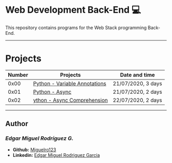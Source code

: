 # Web Development Back-End :computer:

This repository contains programs for the Web Stack programming Back-End.

---

# Projects

Number | Projects | Date and time
----------- | ----------- | -----------
0x00 | [Python - Variable Annotations](./0x00-python_variable_annotations) | 21/07/2020, 3 days
0x01 | [Python - Async](./0x01-python_async_function) | 21/07/2020, 2 days
0x02 | [ython - Async Comprehension](./0x02-python_async_comprehension) | 22/07/2020, 2 days

---

## Author
### _Edgar Miguel Rodríguez G._

- **Github:** [Miguelro123](https://github.com/Miguelro123) 
- **Linkedin:** [Edgar Miguel Rodriguez Garcia](https://www.linkedin.com/in/edgar-miguel-rodriguez-garcia-20a5281a2/)
